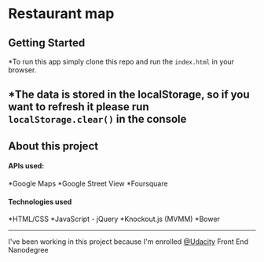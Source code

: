 # Restaurant map

## Getting Started

*To run this app simply clone this repo and run the `index.html` in your browser.

*The data is stored in the localStorage, so if you want to refresh it please run `localStorage.clear()` in the console
-----------

## About this project

#### APIs used:

*Google Maps
*Google Street View
*Foursquare

#### Technologies used
*HTML/CSS
*JavaScript - jQuery
*Knockout.js (MVMM)
*Bower

------------

I've been working in this project because I'm enrolled [@Udacity](https://www.udacity.com) Front End Nanodegree
